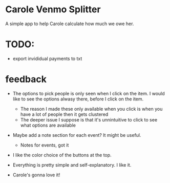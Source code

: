 # Carole Venmo Splitter

A simple app to help Carole calculate how much we owe her.

# TODO:

- export invididual payments to txt

# feedback

- The options to pick people is only seen when I click on the item. I would like to see the options alwasy there, before I click on the item.

  - The reason I made these only available when you click is when you have a lot of people then it gets clustered
  - The deeper issue I suppose is that it's unnintuitive to click to see what options are available

- Maybe add a note section for each event? It might be useful.
  - Notes for events, got it
- I like the color choice of the buttons at the top.
- Everything is pretty simple and self-explanatory. I like it.
- Carole's gonna love it!
